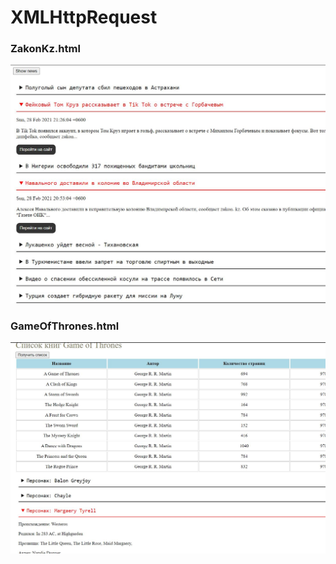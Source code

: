 # XMLHttpRequest

### ZakonKz.html
![](/zakonkz.JPG)

### GameOfThrones.html
![](/gameOfThrones.JPG)
